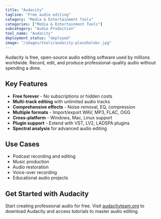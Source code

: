 ```yaml
---
title: "Audacity"
tagline: "Free audio editing"
category: "Media & Entertainment Tools"
categories: ["Media & Entertainment Tools"]
subcategory: "Audio Production"
tool_name: "Audacity"
deployment_status: "deployed"
image: "/images/tools/audacity-placeholder.jpg"
---
```

Audacity is free, open-source audio editing software used by millions worldwide. Record, edit, and produce professional-quality audio without spending a dime.

## Key Features

- **Free forever** - No subscriptions or hidden costs
- **Multi-track editing** with unlimited audio tracks
- **Comprehensive effects** - Noise removal, EQ, compression
- **Multiple formats** - Import/export WAV, MP3, FLAC, OGG
- **Cross-platform** - Windows, Mac, Linux support
- **Plugin support** - Extend with VST, LV2, LADSPA plugins
- **Spectral analysis** for advanced audio editing

## Use Cases

- Podcast recording and editing
- Music production
- Audio restoration
- Voice-over recording
- Educational audio projects

## Get Started with Audacity

Start creating professional audio for free. Visit [audacityteam.org](https://www.audacityteam.org) to download Audacity and access tutorials to master audio editing.